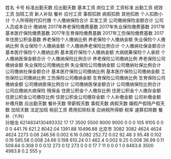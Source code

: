姓名 卡号 标准出勤天数 应出勤天数 基本工资 岗位工资 工资标准 出勤工资 绩效工资 加班工资 新人补贴 餐补 应付工资 事假扣款 病假扣款 其他扣款 个人扣款小计 个人所得税代扣代缴 个人缴纳保险合计 实发工资 公司缴纳保险金额合计 公司人员成本合计 缴纳地 2017年养老保险缴费基数 2017年失业保险缴费基数 2017年基本医疗保险缴费基数 2017年生育保险缴费基数 2017年工伤保险缴费基数 2017年住房公积金基数 养老保险个人缴纳比例 养老保险个人缴纳金额 失业保险个人缴纳比例 失业保险个人缴纳金额 个人缴纳养老保险比例合计 个人缴纳社保金额合计 基本医疗保险个人缴纳比例 基本医疗保险个人缴纳金额 大病统筹保险个人承担 个人缴纳医保金额合计 个人缴纳保险比例合计 养老保险公司缴纳比例 养老保险公司缴纳金额 失业保险公司缴纳比例 失业保险公司缴纳金额 公司缴纳社保比例合计 公司缴纳社保金额合计 基本医疗保险公司缴纳比例 基本医疗保险公司缴纳金额 工伤保险公司缴纳比例 工伤保险公司缴纳金额 生育保险公司缴纳比例 生育保险公司缴纳金额 公司缴纳医保比例合计 公司缴纳医保金额合计 公司缴纳保险比例合计 公司应缴纳大病保险 残保金 住房公积金个人缴存比例 住房公积金个人缴存金额 住房公积金公司缴存比例 住房公积金公司缴存金额 个人补缴金额 公司补缴金额 补缴月数 应出勤天数 餐补天数 带薪假天数 事假天数 病假天数 婚假产假陪产假天数 加班天数 法定加班 税前工资 费用扣除标准 应纳税所得额 税率 速算扣除数 餐补（Y/N）  
孙银龙 6214834130493332 17 17 3500 5500 9000 9000 0 0 0 105 9105 0 0 0 0 441.76 621.2 8042.04 1391.88 10496.88 北京市 3082 3082 4624 4624 4624 2273 0.08 246.56 0.002 6.16 0.082 252.72 0.02 92.48 3 95.48 0.102 0.19 585.58 0.008 24.66 0.198 610.24 0.1 462.4 0.002 9.25 0.008 36.99 0.11 508.64 0.308 0 0 0.12 273 0.12 273 0 0 0 17 7 11 0 0 0 1 0 8483.8 3500 4983.8 0.2 555 y